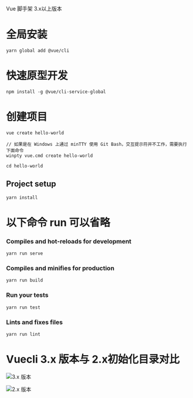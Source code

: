 Vue 脚手架 3.x以上版本
# 全局安装
```
yarn global add @vue/cli
```
# 快速原型开发
```
npm install -g @vue/cli-service-global
```
# 创建项目
```
vue create hello-world

// 如果是在 Windows 上通过 minTTY 使用 Git Bash，交互提示符并不工作，需要执行下面命令
winpty vue.cmd create hello-world
```
```
cd hello-world
```
## Project setup
```
yarn install
```
# 以下命令 run 可以省略
### Compiles and hot-reloads for development
```
yarn run serve
```

### Compiles and minifies for production
```
yarn run build
```

### Run your tests
```
yarn run test
```

### Lints and fixes files
```
yarn run lint
```
# Vuecli 3.x 版本与 2.x初始化目录对比

![3.x 版本](https://upload-images.jianshu.io/upload_images/7094266-35ec0c0fd8c70b11.png?imageMogr2/auto-orient/strip%7CimageView2/2/w/1240)

![2.x 版本](https://upload-images.jianshu.io/upload_images/7094266-2e5b972e8f4586e0.png?imageMogr2/auto-orient/strip%7CimageView2/2/w/1240)

